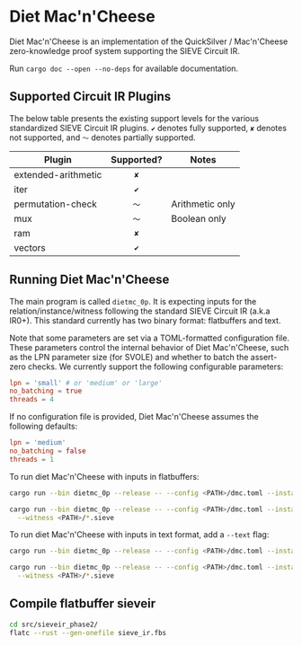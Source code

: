 # Diet Mac'n'Cheese

Diet Mac'n'Cheese is an implementation of the QuickSilver / Mac'n'Cheese
zero-knowledge proof system supporting the SIEVE Circuit IR.

Run `cargo doc --open --no-deps` for available documentation.

## Supported Circuit IR Plugins

The below table presents the existing support levels for the various
standardized SIEVE Circuit IR plugins. `✔` denotes fully supported, `✘` denotes not
supported, and `〜` denotes partially supported.

| Plugin              | Supported? | Notes           |
| ------------------- | :--------: | --------------- |
| extended-arithmetic |    `✘`     |                 |
| iter                |    `✔`     |                 |
| permutation-check   |    `〜`    | Arithmetic only |
| mux                 |    `〜`    | Boolean only    |
| ram                 |    `✘`     |                 |
| vectors             |    `✔`     |                 |

## Running Diet Mac'n'Cheese

The main program is called `dietmc_0p`.
It is expecting inputs for the relation/instance/witness following the standard SIEVE Circuit IR (a.k.a IR0+).
This standard currently has two binary format: flatbuffers and text.

Note that some parameters are set via a TOML-formatted configuration file. These parameters control the
internal behavior of Diet Mac'n'Cheese, such as the LPN parameter size (for SVOLE) and whether to batch
the assert-zero checks. We currently support the following configurable parameters:

```toml
lpn = 'small' # or 'medium' or 'large'
no_batching = true
threads = 4
```

If no configuration file is provided, Diet Mac'n'Cheese assumes the following defaults:

```toml
lpn = 'medium'
no_batching = false
threads = 1
```

To run diet Mac'n'Cheese with inputs in flatbuffers:

```bash
cargo run --bin dietmc_0p --release -- --config <PATH>/dmc.toml --instance <PATH>/*.sieve --relation <PATH>/*.sieve

cargo run --bin dietmc_0p --release -- --config <PATH>/dmc.toml --instance <PATH>/*.sieve --relation <PATH>/*.sieve \
  --witness <PATH>/*.sieve
```

To run diet Mac'n'Cheese with inputs in text format, add a `--text` flag:

```bash
cargo run --bin dietmc_0p --release -- --config <PATH>/dmc.toml --instance <PATH>/*.sieve --relation <PATH>/*.sieve --text

cargo run --bin dietmc_0p --release -- --config <PATH>/dmc.toml --instance <PATH>/*.sieve --relation <PATH>/*.sieve --text \
  --witness <PATH>/*.sieve
```

## Compile flatbuffer sieveir

```bash
cd src/sieveir_phase2/
flatc --rust --gen-onefile sieve_ir.fbs
```
